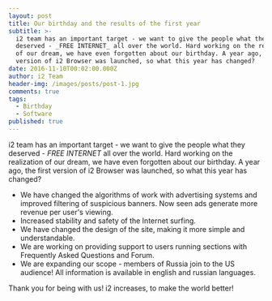 ```yaml
---
layout: post
title: Our birthday and the results of the first year
subtitle: >-
  i2 team has an important target - we want to give the people what they
  deserved - _FREE INTERNET_ all over the world. Hard working on the realization
  of our dream, we have even forgotten about our birthday. A year ago, the first
  version of i2 Browser was launched, so what this year has changed?
date: 2016-11-10T00:02:00.000Z
author: i2 Team
header-img: /images/posts/post-1.jpg
comments: true
tags:
  - Birthday
  - Software
published: true
---
```

i2 team has an important target - we want to give the people what they deserved - _FREE INTERNET_ all over the world. Hard working on the realization of our dream, we have even forgotten about our birthday. A year ago, the first version of i2 Browser was launched, so what this year has changed?

- We have changed the algorithms of work with advertising systems and improved filtering of suspicious banners. Now seen ads generate more revenue per user's viewing.
- Increased stability and safety of the Internet surfing.
- We have changed the design of the site, making it more simple and understandable.
- We are working on providing support to users running sections with Frequently Asked Questions and Forum.
- We are expanding our scope - members of Russia join to the US audience! All information is available in english and russian languages.

Thank you for being with us! i2 increases, to make the world better!
